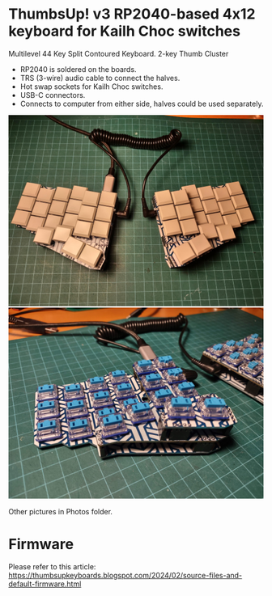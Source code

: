 # ThumbsUp! v3 RP2040-based 4x12 keyboard for Kailh Choc switches

Multilevel 44 Key Split Contoured Keyboard.
2-key Thumb Cluster

* RP2040 is soldered on the boards.
* TRS (3-wire) audio cable to connect the halves.
* Hot swap sockets for Kailh Choc switches.
* USB-C connectors.
* Connects to computer from either side, halves could be used separately.
 
![Main view](https://github.com/ak66666/ThumbsUpV3Rp2040/blob/main/Photos/IMG_20240202_222219204_HDR.jpg )
![Key caps removed ](https://github.com/ak66666/ThumbsUpV3Rp2040/blob/main/Photos/IMG_20240202_221640572_HDR.jpg)

Other pictures in Photos folder.

# Firmware

Please refer to this article:
https://thumbsupkeyboards.blogspot.com/2024/02/source-files-and-default-firmware.html



